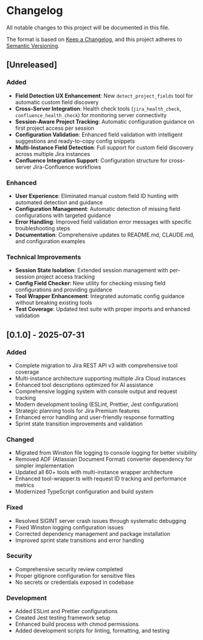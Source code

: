 # Changelog

All notable changes to this project will be documented in this file.

The format is based on [Keep a Changelog](https://keepachangelog.com/en/1.0.0/),
and this project adheres to [Semantic Versioning](https://semver.org/spec/v2.0.0.html).

## [Unreleased]

### Added
- **Field Detection UX Enhancement**: New `detect_project_fields` tool for automatic custom field discovery
- **Cross-Server Integration**: Health check tools (`jira_health_check`, `confluence_health_check`) for monitoring server connectivity
- **Session-Aware Project Tracking**: Automatic configuration guidance on first project access per session
- **Configuration Validation**: Enhanced field validation with intelligent suggestions and ready-to-copy config snippets
- **Multi-Instance Field Detection**: Full support for custom field discovery across multiple Jira instances
- **Confluence Integration Support**: Configuration structure for cross-server Jira-Confluence workflows

### Enhanced
- **User Experience**: Eliminated manual custom field ID hunting with automated detection and guidance
- **Configuration Management**: Automatic detection of missing field configurations with targeted guidance
- **Error Handling**: Improved field validation error messages with specific troubleshooting steps
- **Documentation**: Comprehensive updates to README.md, CLAUDE.md, and configuration examples

### Technical Improvements
- **Session State Isolation**: Extended session management with per-session project access tracking
- **Config Field Checker**: New utility for checking missing field configurations and providing guidance
- **Tool Wrapper Enhancement**: Integrated automatic config guidance without breaking existing tools
- **Test Coverage**: Updated test suite with proper imports and enhanced validation

## [0.1.0] - 2025-07-31

### Added
- Complete migration to Jira REST API v3 with comprehensive tool coverage
- Multi-instance architecture supporting multiple Jira Cloud instances
- Enhanced tool descriptions optimized for AI assistance
- Comprehensive logging system with console output and request tracking
- Modern development tooling (ESLint, Prettier, Jest configuration)
- Strategic planning tools for Jira Premium features
- Enhanced error handling and user-friendly response formatting
- Sprint state transition improvements and validation

### Changed
- Migrated from Winston file logging to console logging for better visibility
- Removed ADF (Atlassian Document Format) converter dependency for simpler implementation
- Updated all 60+ tools with multi-instance wrapper architecture
- Enhanced tool-wrapper.ts with request ID tracking and performance metrics
- Modernized TypeScript configuration and build system

### Fixed
- Resolved SIGINT server crash issues through systematic debugging
- Fixed Winston logging configuration issues
- Corrected dependency management and package installation
- Improved sprint state transitions and error handling

### Security
- Comprehensive security review completed
- Proper gitignore configuration for sensitive files
- No secrets or credentials exposed in codebase

### Development
- Added ESLint and Prettier configurations
- Created Jest testing framework setup
- Enhanced build process with chmod permissions
- Added development scripts for linting, formatting, and testing